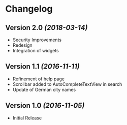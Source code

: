 Changelog
==========

Version 2.0 *(2018-03-14)*
----------------------------

 * Security Improvements
 * Redesign
 * Integration of widgets

Version 1.1 *(2016-11-11)*
----------------------------

 * Refinement of help page
 * Scrollbar added to AutoCompleteTextView in search
 * Update of German city names

Version 1.0 *(2016-11-05)*
----------------------------

 * Initial Release
